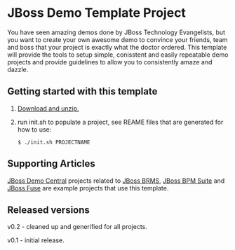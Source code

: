 JBoss Demo Template Project
===========================
You have seen amazing demos done by JBoss Technology Evangelists, but you want to create your 
own awesome demo to convince your friends, team and boss that your project is exactly what the
doctor ordered. This template will provide the tools to setup simple, conisstent and easily 
repeatable demo projects and provide guidelines to allow you to consistently amaze and dazzle. 


Getting started with this template
----------------------------------
1. [Download and unzip.](https://github.com/eschabell/jboss-demo-template/archive/master.zip)

2. run init.sh to populate a project, see REAME files that are generated for how to use:
   ```
   $ ./init.sh PROJECTNAME
   ```


Supporting Articles
-------------------
[JBoss Demo Central](https://jbossdemocentral.github.io) projects related to [JBoss BRMS](https://jbossdemocentral.github.io/#/brms), [JBoss BPM Suite](https://jbossdemocentral.github.io/#/bpms) and [JBoss Fuse](https://jbossdemocentral.github.io/#/fuse) are example projects that use this template.


Released versions
-----------------
v0.2 - cleaned up and generified for all projects.

v0.1 - initial release.

